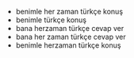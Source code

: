 - benimle her zaman türkçe konuş
- benimle türkçe konuş
- bana herzaman türkçe cevap ver
- bana her zaman türkçe cevap ver
- benimle herzaman türkçe konuş